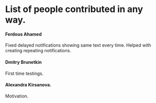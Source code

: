 # List of people contributed in any way.

#### Ferdous Ahamed
Fixed delayed notifications showing same text every time.
Helped with creating repeating notifications.

#### Dmitry Brunetkin
First time testings.

#### Alexandra Kirsanova.
Motivation.
